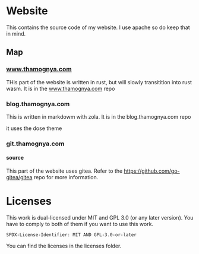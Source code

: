 # Website
This contains the source code of my website. I use apache so do keep that in mind.

## Map

### www.thamognya.com

THis part of the website is written in rust, but will slowly transitition into rust wasm. It is in the www.thamognya.com repo


### blog.thamognya.com

This is written in markdowm with zola. It is in the blog.thamognya.com repo

it uses the dose theme

### git.thamognya.com

#### source

This part of the website uses gitea. Refer to the https://github.com/go-gitea/gitea repo for more information. 

# Licenses

This work is dual-licensed under MIT and GPL 3.0 (or any later version). You have to comply to both of them if you want to use this work.

`SPDX-License-Identifier: MIT AND GPL-3.0-or-later`

You can find the licenses in the licenses folder.
